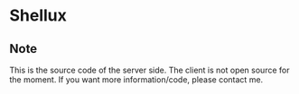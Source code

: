 # Shellux

## Note

This is the source code of the server side. The client is not open source for the moment.
If you want more information/code, please contact me.
